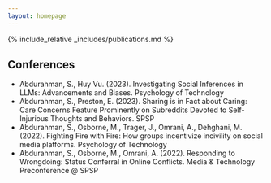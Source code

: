 ```yaml
---
layout: homepage
---
```


{% include_relative _includes/publications.md %}

## Conferences
- Abdurahman, S., Huy Vu. (2023). Investigating Social Inferences in LLMs: Advancements and Biases. Psychology of Technology
- Abdurahman, S., Preston, E. (2023). Sharing is in Fact about Caring: Care Concerns Feature Prominently on Subreddits Devoted to Self-Injurious Thoughts and Behaviors. SPSP
- Abdurahman, S., Osborne, M., Trager, J., Omrani, A., Dehghani, M. (2022). Fighting Fire with Fire: How groups incentivize incivility on social media platforms. Psychology of Technology
- Abdurahman, S., Osborne, M., Omrani, A. (2022). Responding to Wrongdoing: Status Conferral in Online Conflicts. Media \& Technology Preconference @ SPSP

